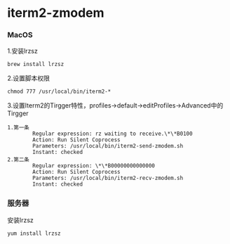 # iterm2-zmodem

### MacOS

1.安装lrzsz

```
brew install lrzsz
```

2.设置脚本权限

```
chmod 777 /usr/local/bin/iterm2-*
```

3.设置Iterm2的Tirgger特性，profiles->default->editProfiles->Advanced中的Tirgger

```
1.第一条
        Regular expression: rz waiting to receive.\*\*B0100
        Action: Run Silent Coprocess
        Parameters: /usr/local/bin/iterm2-send-zmodem.sh
        Instant: checked
2.第二条
        Regular expression: \*\*B00000000000000
        Action: Run Silent Coprocess
        Parameters: /usr/local/bin/iterm2-recv-zmodem.sh
        Instant: checked
```

### 服务器

安装lrzsz

```sh
yum install lrzsz
```

